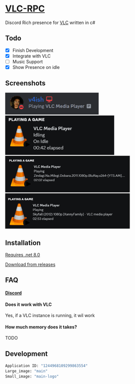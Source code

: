 # [VLC-RPC](https://github.com/v4ish/rpc)
Discord Rich presence for [VLC](https://www.videolan.org/vlc/) written in c#


## Todo
- [x] Finish Development
- [x] Integrate with VLC
- [ ] Music Support
- [x] Show Presence on idle

## Screenshots

<img src="https://github.com/v4ish/RPC/blob/main/Screenshots/vlc.png" alt="logo" width="300"/>
<img src="https://github.com/v4ish/RPC/blob/main/Screenshots/vlc1.png" alt="logo" width="350"/>
<img src="https://github.com/v4ish/RPC/blob/main/Screenshots/vlc2.png" alt="logo" width="400"/>
<img src="https://github.com/v4ish/RPC/blob/main/Screenshots/vlc3.png" alt="logo" width="400"/>

## Installation

[Requires .net 8.0](https://dotnet.microsoft.com/en-us/download/dotnet/8.0)

[Download from releases](https://github.com/v4ish/Spicetify-RPC/releases/latest)

## FAQ


#### [Discord](https://r.dsc.gg/v4ish)

#### Does it work with VLC

Yes, if a VLC instance is running, it wil work

#### How much memory does it takes?

TODO

## Development
``` bash
Application ID: "1244968109299863554"
Large_image: "main"
Small_image: "main-logo"
```
